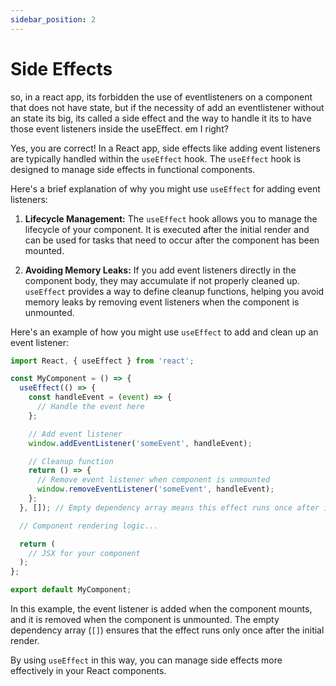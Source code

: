 ```yaml
---
sidebar_position: 2
---
```


# Side Effects

so, in a react app, its forbidden the use of eventlisteners on a component that does not have state, but if the necessity of add an eventlistener without an state its big, its called a side effect and the way to handle it its to have those event listeners inside the useEffect. em I right?

Yes, you are correct! In a React app, side effects like adding event listeners are typically handled within the `useEffect` hook. The `useEffect` hook is designed to manage side effects in functional components.

Here's a brief explanation of why you might use `useEffect` for adding event listeners:

1. **Lifecycle Management:** The `useEffect` hook allows you to manage the lifecycle of your component. It is executed after the initial render and can be used for tasks that need to occur after the component has been mounted.

2. **Avoiding Memory Leaks:** If you add event listeners directly in the component body, they may accumulate if not properly cleaned up. `useEffect` provides a way to define cleanup functions, helping you avoid memory leaks by removing event listeners when the component is unmounted.

Here's an example of how you might use `useEffect` to add and clean up an event listener:

```jsx
import React, { useEffect } from 'react';

const MyComponent = () => {
  useEffect(() => {
    const handleEvent = (event) => {
      // Handle the event here
    };

    // Add event listener
    window.addEventListener('someEvent', handleEvent);

    // Cleanup function
    return () => {
      // Remove event listener when component is unmounted
      window.removeEventListener('someEvent', handleEvent);
    };
  }, []); // Empty dependency array means this effect runs once after initial render

  // Component rendering logic...

  return (
    // JSX for your component
  );
};

export default MyComponent;
```

In this example, the event listener is added when the component mounts, and it is removed when the component is unmounted. The empty dependency array (`[]`) ensures that the effect runs only once after the initial render.

By using `useEffect` in this way, you can manage side effects more effectively in your React components.
